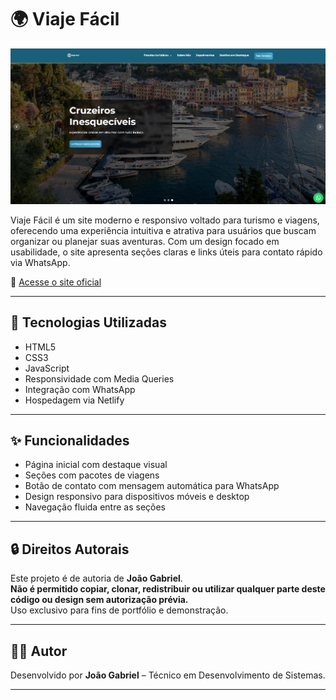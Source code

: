 # 🌍 Viaje Fácil

![Preview do Site](https://raw.githubusercontent.com/joaodevlopes/ViajeF-cil/refs/heads/master/imggithub.PNG)

Viaje Fácil é um site moderno e responsivo voltado para turismo e viagens, oferecendo uma experiência intuitiva e atrativa para usuários que buscam organizar ou planejar suas aventuras. Com um design focado em usabilidade, o site apresenta seções claras e links úteis para contato rápido via WhatsApp.

🔗 <a href="https://viajefacil-siteoficial.netlify.app/" target="_blank">Acesse o site oficial</a>

---

## 🧰 Tecnologias Utilizadas

- HTML5
- CSS3
- JavaScript
- Responsividade com Media Queries
- Integração com WhatsApp
- Hospedagem via Netlify

---

## ✨ Funcionalidades

- Página inicial com destaque visual
- Seções com pacotes de viagens
- Botão de contato com mensagem automática para WhatsApp
- Design responsivo para dispositivos móveis e desktop
- Navegação fluida entre as seções

---

## 🔒 Direitos Autorais

Este projeto é de autoria de **João Gabriel**.  
**Não é permitido copiar, clonar, redistribuir ou utilizar qualquer parte deste código ou design sem autorização prévia.**  
Uso exclusivo para fins de portfólio e demonstração.

---

## 👨‍💻 Autor

Desenvolvido por **João Gabriel** – Técnico em Desenvolvimento de Sistemas.

---
